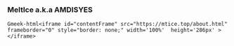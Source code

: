 ### **MeltIce** a.k.a **AMDISYES**

`Gmeek-html<iframe id="contentFrame" src="https://mtice.top/about.html" frameborder="0" style="border: none;" width='100%'  height='286px' ></iframe>`